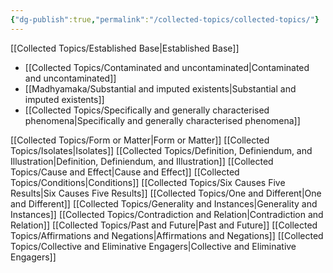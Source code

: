 ```yaml
---
{"dg-publish":true,"permalink":"/collected-topics/collected-topics/"}
---
```


[[Collected Topics/Established Base\|Established Base]]
- [[Collected Topics/Contaminated and uncontaminated\|Contaminated and uncontaminated]]
- [[Madhyamaka/Substantial and imputed existents\|Substantial and imputed existents]]
- [[Collected Topics/Specifically and generally characterised phenomena\|Specifically and generally characterised phenomena]]

[[Collected Topics/Form or Matter\|Form or Matter]]
[[Collected Topics/Isolates\|Isolates]]
[[Collected Topics/Definition, Definiendum, and Illustration\|Definition, Definiendum, and Illustration]]
[[Collected Topics/Cause and Effect\|Cause and Effect]]
[[Collected Topics/Conditions\|Conditions]]
[[Collected Topics/Six Causes Five Results\|Six Causes Five Results]]
[[Collected Topics/One and Different\|One and Different]]
[[Collected Topics/Generality and Instances\|Generality and Instances]]
[[Collected Topics/Contradiction and Relation\|Contradiction and Relation]]
[[Collected Topics/Past and Future\|Past and Future]]
[[Collected Topics/Affirmations and Negations\|Affirmations and Negations]]
[[Collected Topics/Collective and Eliminative Engagers\|Collective and Eliminative Engagers]]
